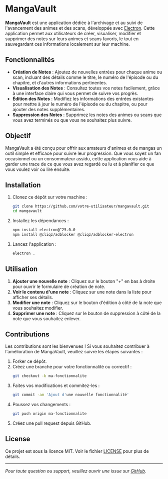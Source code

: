 # MangaVault

**MangaVault** est une application dédiée à l'archivage et au suivi de l'avancement des animes et des scans, développée avec [Electron](https://www.electronjs.org/). Cette application permet aux utilisateurs de créer, visualiser, modifier et supprimer des notes sur leurs animes et scans favoris, le tout en sauvegardant ces informations localement sur leur machine.

## Fonctionnalités

- **Création de Notes** : Ajoutez de nouvelles entrées pour chaque anime ou scan, incluant des détails comme le titre, le numéro de l'épisode ou du chapitre, et d'autres informations pertinentes.
- **Visualisation des Notes** : Consultez toutes vos notes facilement, grâce à une interface claire qui vous permet de suivre vos progrès.
- **Édition des Notes** : Modifiez les informations des entrées existantes pour mettre à jour le numéro de l'épisode ou du chapitre, ou pour ajouter des notes supplémentaires.
- **Suppression des Notes** : Supprimez les notes des animes ou scans que vous avez terminés ou que vous ne souhaitez plus suivre.

## Objectif

MangaVault a été conçu pour offrir aux amateurs d'animes et de mangas un outil simple et efficace pour suivre leur progression. Que vous soyez un fan occasionnel ou un consommateur assidu, cette application vous aide à garder une trace de ce que vous avez regardé ou lu et à planifier ce que vous voulez voir ou lire ensuite.

## Installation

1. Clonez ce dépôt sur votre machine :
    ```bash
    git clone https://github.com/votre-utilisateur/mangavault.git
    cd mangavault
    ```

2. Installez les dépendances :
    ```bash
    npm install electron@^25.0.0
    npm install @cliqz/adblocker @cliqz/adblocker-electron
    ```

3. Lancez l'application :
    ```bash
    electron .
    ```

## Utilisation

1. **Ajouter une nouvelle note** : Cliquez sur le bouton "+" en bas à droite pour ouvrir le formulaire de création de note.
2. **Voir le contenu d'une note** : Cliquez sur une note dans la liste pour afficher ses détails.
3. **Modifier une note** : Cliquez sur le bouton d'édition à côté de la note que vous souhaitez modifier.
4. **Supprimer une note** : Cliquez sur le bouton de suppression à côté de la note que vous souhaitez enlever.

## Contributions

Les contributions sont les bienvenues ! Si vous souhaitez contribuer à l'amélioration de MangaVault, veuillez suivre les étapes suivantes :

1. Forker ce dépôt.
2. Créez une branche pour votre fonctionnalité ou correctif :
    ```bash
    git checkout -b ma-fonctionnalite
    ```
3. Faites vos modifications et commitez-les :
    ```bash
    git commit -am 'Ajout d'une nouvelle fonctionnalité'
    ```
4. Poussez vos changements :
    ```bash
    git push origin ma-fonctionnalite
    ```
5. Créez une pull request depuis GitHub.

## License

Ce projet est sous la licence MIT. Voir le fichier [LICENSE](LICENSE) pour plus de détails.

---

*Pour toute question ou support, veuillez ouvrir une issue sur [GitHub](https://github.com/votre-utilisateur/mangavault/issues).*
